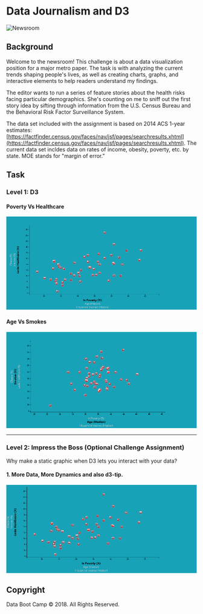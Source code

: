 # Data Journalism and D3

![Newsroom](https://media.giphy.com/media/v2xIous7mnEYg/giphy.gif)

## Background

Welcome to the newsroom! This challenge is about a data visualization position for a major metro paper. The task is with analyzing the current trends shaping people's lives, as well as creating charts, graphs, and interactive elements to help readers understand my findings.

The editor wants to run a series of feature stories about the health risks facing particular demographics. She's counting on me to sniff out the first story idea by sifting through information from the U.S. Census Bureau and the Behavioral Risk Factor Surveillance System.

The data set included with the assignment is based on 2014 ACS 1-year estimates: [https://factfinder.census.gov/faces/nav/jsf/pages/searchresults.xhtml](https://factfinder.census.gov/faces/nav/jsf/pages/searchresults.xhtml). The current data set incldes data on rates of income, obesity, poverty, etc. by state. MOE stands for "margin of error."

## Task

### Level 1: D3 

#### Poverty Vs Healthcare

![plot1](Images/plot1.png)

#### Age Vs Smokes

![plot2](Images/plot2.png)

- - -

### Level 2: Impress the Boss (Optional Challenge Assignment)

Why make a static graphic when D3 lets you interact with your data?

#### 1. More Data, More Dynamics and also d3-tip.


![8-tooltip](Images/d3times.gif)


## Copyright

Data Boot Camp © 2018. All Rights Reserved.
